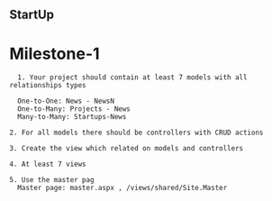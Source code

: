 ## StartUp
# Milestone-1
      1. Your project should contain at least 7 models with all relationships types

      One-to-One: News - NewsN
      One-to-Many: Projects - News
      Many-to-Many: Startups-News

    2. For all models there should be controllers with CRUD actions

    3. Create the view which related on models and controllers

    4. At least 7 views

    5. Use the master pag
      Master page: master.aspx , /views/shared/Site.Master

